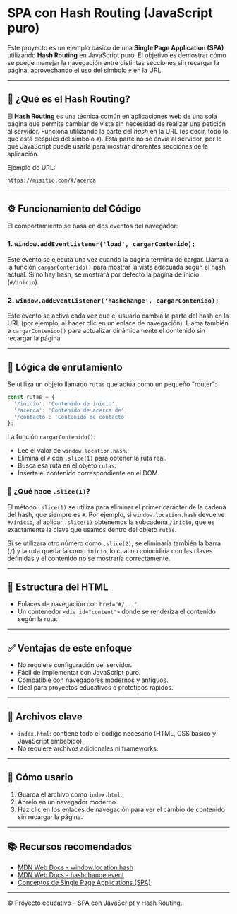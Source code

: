 # SPA con Hash Routing (JavaScript puro)

Este proyecto es un ejemplo básico de una **Single Page Application (SPA)** utilizando **Hash Routing** en JavaScript puro. El objetivo es demostrar cómo se puede manejar la navegación entre distintas secciones sin recargar la página, aprovechando el uso del símbolo `#` en la URL.

---

## 📌 ¿Qué es el Hash Routing?

El **Hash Routing** es una técnica común en aplicaciones web de una sola página que permite cambiar de vista sin necesidad de realizar una petición al servidor. Funciona utilizando la parte del *hash* en la URL (es decir, todo lo que está después del símbolo `#`). Esta parte no se envía al servidor, por lo que JavaScript puede usarla para mostrar diferentes secciones de la aplicación.

Ejemplo de URL:

```
https://misitio.com/#/acerca
```

---

## ⚙️ Funcionamiento del Código

El comportamiento se basa en dos eventos del navegador:

### 1. `window.addEventListener('load', cargarContenido);`

Este evento se ejecuta una vez cuando la página termina de cargar. Llama a la función `cargarContenido()` para mostrar la vista adecuada según el hash actual. Si no hay hash, se mostrará por defecto la página de inicio (`#/inicio`).

### 2. `window.addEventListener('hashchange', cargarContenido);`

Este evento se activa cada vez que el usuario cambia la parte del hash en la URL (por ejemplo, al hacer clic en un enlace de navegación). Llama también a `cargarContenido()` para actualizar dinámicamente el contenido sin recargar la página.

---

## 🧠 Lógica de enrutamiento

Se utiliza un objeto llamado `rutas` que actúa como un pequeño "router":

```javascript
const rutas = {
  '/inicio': 'Contenido de inicio',
  '/acerca': 'Contenido de acerca de',
  '/contacto': 'Contenido de contacto'
};
```

La función `cargarContenido()`:

* Lee el valor de `window.location.hash`.
* Elimina el `#` con `.slice(1)` para obtener la ruta real.
* Busca esa ruta en el objeto `rutas`.
* Inserta el contenido correspondiente en el DOM.

### 🧾 ¿Qué hace `.slice(1)`?

El método `.slice(1)` se utiliza para eliminar el primer carácter de la cadena del hash, que siempre es `#`. Por ejemplo, si `window.location.hash` devuelve `#/inicio`, al aplicar `.slice(1)` obtenemos la subcadena `/inicio`, que es exactamente la clave que usamos dentro del objeto `rutas`.

Si se utilizara otro número como `.slice(2)`, se eliminaría también la barra (`/`) y la ruta quedaría como `inicio`, lo cual no coincidiría con las claves definidas y el contenido no se mostraría correctamente.

---

## 💾 Estructura del HTML

* Enlaces de navegación con `href="#/..."`.
* Un contenedor `<div id="content">` donde se renderiza el contenido según la ruta.

---

## ✅ Ventajas de este enfoque

* No requiere configuración del servidor.
* Fácil de implementar con JavaScript puro.
* Compatible con navegadores modernos y antiguos.
* Ideal para proyectos educativos o prototipos rápidos.

---

## 📁 Archivos clave

* `index.html`: contiene todo el código necesario (HTML, CSS básico y JavaScript embebido).
* No requiere archivos adicionales ni frameworks.

---

## 🚀 Cómo usarlo

1. Guarda el archivo como `index.html`.
2. Ábrelo en un navegador moderno.
3. Haz clic en los enlaces de navegación para ver el cambio de contenido sin recargar la página.

---

## 📚 Recursos recomendados

* [MDN Web Docs - window.location.hash](https://developer.mozilla.org/en-US/docs/Web/API/Window/location)
* [MDN Web Docs - hashchange event](https://developer.mozilla.org/en-US/docs/Web/API/Window/hashchange_event)
* [Conceptos de Single Page Applications (SPA)](https://es.wikipedia.org/wiki/Single-page_application)

---

© Proyecto educativo – SPA con JavaScript y Hash Routing.
